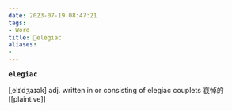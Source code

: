 ```yaml
---
date: 2023-07-19 08:47:21
tags: 
- Word
title: 📖elegiac
aliases: 
- 
---
```


<pre><strong>elegiac</strong></pre>
[ˌelɪˈdʒaɪək]
adj. written in or consisting of elegiac couplets 哀悼的
[[plaintive]]